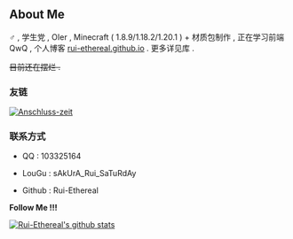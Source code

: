 ## About Me

♂ , 学生党 , OIer , Minecraft ( 1.8.9/1.18.2/1.20.1 ) + 材质包制作 , 正在学习前端 QwQ , 个人博客 [rui-ethereal.github.io](https://rui-ethereal.github.io/) . 更多详见库 .

~~目前还在摆烂 .~~

### 友链

[![Anschluss-zeit](https://avatars.githubusercontent.com/u/111547592)](https://github.com/Anschluss-zeit)

### 联系方式

- QQ : 103325164

- LouGu : sAkUrA_Rui_SaTuRdAy

- Github : Rui-Ethereal

**Follow Me !!!**

[![Rui-Ethereal's github stats](https://github-readme-stats.vercel.app/api?username=Rui-Ethereal&theme=blue-black)](https://github.com/Rui-Ethereal/github-readme-stats)
